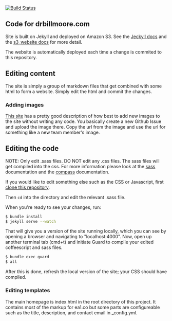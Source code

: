 [![Build Status](https://api.travis-ci.org/zamiang/drbillmoore.svg)](https://travis-ci.org/zamiang/drbillmoore)

## Code for drbillmoore.com

Site is built on Jekyll and deployed on Amazon S3. See the
[Jeckyll docs](http://jekyllrb.com/) and the
[s3_website docs](https://github.com/laurilehmijoki/s3_website) for
more detail.

The website is automatically deployed each time a change is commited
to this repository.

## Editing content

The site is simply a group of markdown files that get combined with some
html to form a website. Simply edit the html and commit the changes.

### Adding images

[This site](http://solutionoptimist.com/2013/12/28/awesome-github-tricks/)
has a pretty good description of how best to add new images to the
site without writing any code. You basically create a new Github Issue
and upload the image there. Copy the url from the image and use the url for
something like a new team member's image.

## Editing the code

NOTE: Only edit .sass files. DO NOT edit any .css files. The sass
files will get compiled into the css. For more information please look
at the [sass](http://sass-lang.com/) documentation and the [compass](http://compass-style.org/) documentation.

If you would like to edit something else such as the CSS or
Javascript, first [clone this repository](http://rogerdudler.github.io/git-guide/).

Then `cd` into the directory and edit the relevant .sass file.

When you're ready to see your changes, run:

```bash
$ bundle install
$ jekyll serve --watch
```

That will give you a version of the site running locally, which you can see by opening a browser and navigating to "localhost:4000". Now, open up another terminal tab (cmd+t) and initiate Guard to compile your edited coffeescript and sass files.

```bash
$ bundle exec guard
$ all
```

After this is done, refresh the local version of the site; your CSS should have compiled.

### Editing templates

The main homepage is index.html in the root directory of this
project. It contains most of the markup for ea1.co but some parts are
configureable such as the title, description, and contact email in
_config.yml.
